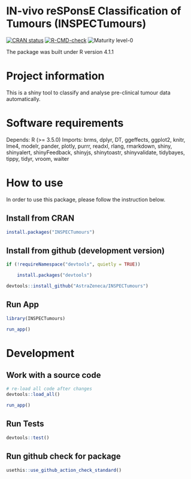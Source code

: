 IN-vivo reSPonsE Classification of Tumours (INSPECTumours)
=================================================================================

<!-- badges: start -->
[![CRAN status](https://www.r-pkg.org/badges/version/INSPECTumours)](https://cran.r-project.org/package=INSPECTumours)
[![R-CMD-check](https://github.com/AstraZeneca/INSPECTumours/workflows/R-CMD-check/badge.svg)](https://github.com/AstraZeneca/INSPECTumours/actions)
![Maturity level-0](https://img.shields.io/badge/Maturity%20Level-ML--0-red)
<!-- badges: end -->

The package was built under R version 4.1.1

# Project information 

This is a shiny tool to classify and analyse pre-clinical tumour data automatically. 

# Software requirements
Depends: 
    R (>= 3.5.0)
Imports: 
    brms,
    dplyr,
    DT,
    ggeffects,
    ggplot2,
    knitr,
    lme4,
    modelr,
    pander,
    plotly,
    purrr,
    readxl,
    rlang,
    rmarkdown,
    shiny,
    shinyalert,
    shinyFeedback,
    shinyjs,
    shinytoastr,
    shinyvalidate,
    tidybayes,
    tippy,
    tidyr,
    vroom,
    waiter

# How to use 

In order to use this package, please follow the instruction below. 

## Install from CRAN

```r
install.packages("INSPECTumours")
```

## Install from github (development version)

```r
if (!requireNamespace("devtools", quietly = TRUE))

    install.packages("devtools")

devtools::install_github("AstraZeneca/INSPECTumours")

```

## Run App

```r
library(INSPECTumours)

run_app()
```

# Development
## Work with a source code

```r
# re-load all code after changes
devtools::load_all()

run_app()
```

## Run Tests

```r
devtools::test()
```
## Run github check for package 

```r
usethis::use_github_action_check_standard()
```



